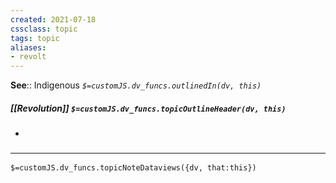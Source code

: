 ```yaml
---
created: 2021-07-18
cssclass: topic
tags: topic
aliases:
- revolt
---
```


**See**:: Indigenous
*`$=customJS.dv_funcs.outlinedIn(dv, this)`*

##### [[Revolution]] `$=customJS.dv_funcs.topicOutlineHeader(dv, this)`
- 

### <hr class="dataviews"/>

`$=customJS.dv_funcs.topicNoteDataviews({dv, that:this})`
